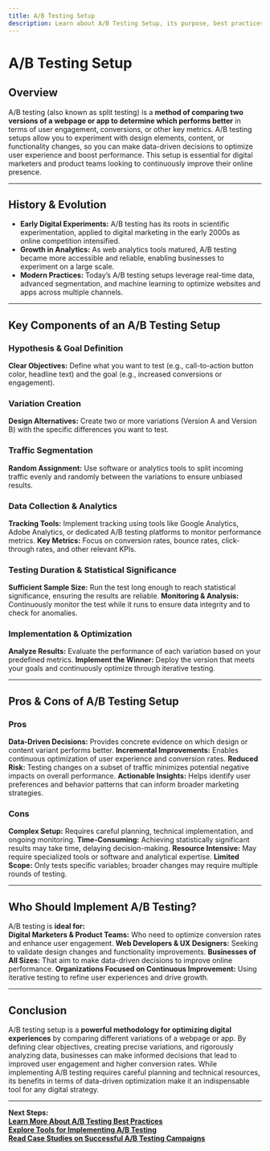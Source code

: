 ```yaml
---
title: A/B Testing Setup
description: Learn about A/B Testing Setup, its purpose, best practices, and how to implement an effective testing framework.
---
```


# **A/B Testing Setup**

## **Overview**  
A/B testing (also known as split testing) is a **method of comparing two versions of a webpage or app to determine which performs better** in terms of user engagement, conversions, or other key metrics. A/B testing setups allow you to experiment with design elements, content, or functionality changes, so you can make data-driven decisions to optimize user experience and boost performance. This setup is essential for digital marketers and product teams looking to continuously improve their online presence.

---

## **History & Evolution**  
- **Early Digital Experiments:** A/B testing has its roots in scientific experimentation, applied to digital marketing in the early 2000s as online competition intensified.
- **Growth in Analytics:** As web analytics tools matured, A/B testing became more accessible and reliable, enabling businesses to experiment on a large scale.
- **Modern Practices:** Today’s A/B testing setups leverage real-time data, advanced segmentation, and machine learning to optimize websites and apps across multiple channels.

---

## **Key Components of an A/B Testing Setup**

### **Hypothesis & Goal Definition**
 **Clear Objectives:** Define what you want to test (e.g., call-to-action button color, headline text) and the goal (e.g., increased conversions or engagement).

### **Variation Creation**
 **Design Alternatives:** Create two or more variations (Version A and Version B) with the specific differences you want to test.

### **Traffic Segmentation**
 **Random Assignment:** Use software or analytics tools to split incoming traffic evenly and randomly between the variations to ensure unbiased results.

### **Data Collection & Analytics**
 **Tracking Tools:** Implement tracking using tools like Google Analytics, Adobe Analytics, or dedicated A/B testing platforms to monitor performance metrics.
 **Key Metrics:** Focus on conversion rates, bounce rates, click-through rates, and other relevant KPIs.

### **Testing Duration & Statistical Significance**
 **Sufficient Sample Size:** Run the test long enough to reach statistical significance, ensuring the results are reliable.
 **Monitoring & Analysis:** Continuously monitor the test while it runs to ensure data integrity and to check for anomalies.

### **Implementation & Optimization**
 **Analyze Results:** Evaluate the performance of each variation based on your predefined metrics.
 **Implement the Winner:** Deploy the version that meets your goals and continuously optimize through iterative testing.

---

## **Pros & Cons of A/B Testing Setup**

### **Pros**
 **Data-Driven Decisions:** Provides concrete evidence on which design or content variant performs better.
 **Incremental Improvements:** Enables continuous optimization of user experience and conversion rates.
 **Reduced Risk:** Testing changes on a subset of traffic minimizes potential negative impacts on overall performance.
 **Actionable Insights:** Helps identify user preferences and behavior patterns that can inform broader marketing strategies.

### **Cons**
 **Complex Setup:** Requires careful planning, technical implementation, and ongoing monitoring.
 **Time-Consuming:** Achieving statistically significant results may take time, delaying decision-making.
 **Resource Intensive:** May require specialized tools or software and analytical expertise.
 **Limited Scope:** Only tests specific variables; broader changes may require multiple rounds of testing.

---

## **Who Should Implement A/B Testing?**  
A/B testing is **ideal for:**  
 **Digital Marketers & Product Teams:** Who need to optimize conversion rates and enhance user engagement.
 **Web Developers & UX Designers:** Seeking to validate design changes and functionality improvements.
 **Businesses of All Sizes:** That aim to make data-driven decisions to improve online performance.
 **Organizations Focused on Continuous Improvement:** Using iterative testing to refine user experiences and drive growth.

---

## **Conclusion**  
A/B testing setup is a **powerful methodology for optimizing digital experiences** by comparing different variations of a webpage or app. By defining clear objectives, creating precise variations, and rigorously analyzing data, businesses can make informed decisions that lead to improved user engagement and higher conversion rates. While implementing A/B testing requires careful planning and technical resources, its benefits in terms of data-driven optimization make it an indispensable tool for any digital strategy.

---

 **Next Steps:**  
 **[Learn More About A/B Testing Best Practices](#)**  
 **[Explore Tools for Implementing A/B Testing](#)**  
 **[Read Case Studies on Successful A/B Testing Campaigns](#)**
